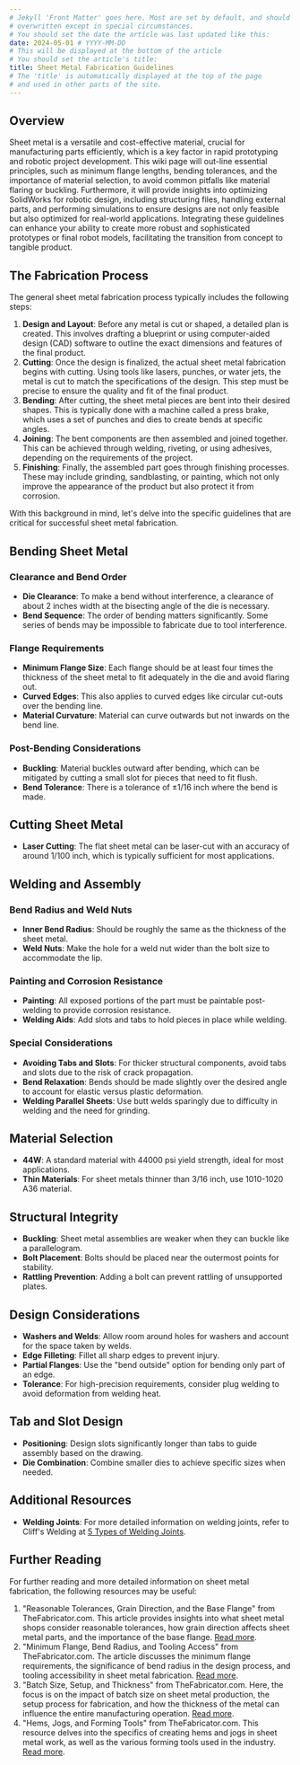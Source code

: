 ```yaml
---
# Jekyll 'Front Matter' goes here. Most are set by default, and should NOT be
# overwritten except in special circumstances. 
# You should set the date the article was last updated like this:
date: 2024-05-01 # YYYY-MM-DD
# This will be displayed at the bottom of the article
# You should set the article's title:
title: Sheet Metal Fabrication Guidelines
# The 'title' is automatically displayed at the top of the page
# and used in other parts of the site.
---
```

## Overview
Sheet metal is a versatile and cost-effective material, crucial for manufacturing parts efficiently, which is a key factor in rapid prototyping and robotic project development. This wiki page will out-line essential principles, such as minimum flange lengths, bending tolerances, and the importance of material selection, to avoid common pitfalls like material flaring or buckling. Furthermore, it will provide insights into optimizing SolidWorks for robotic design, including structuring files, handling external parts, and performing simulations to ensure designs are not only feasible but also optimized for real-world applications. Integrating these guidelines can enhance your ability to create more robust and sophisticated prototypes or final robot models, facilitating the transition from concept to tangible product.

## The Fabrication Process

The general sheet metal fabrication process typically includes the following steps:

1. **Design and Layout**: Before any metal is cut or shaped, a detailed plan is created. This involves drafting a blueprint or using computer-aided design (CAD) software to outline the exact dimensions and features of the final product.
2. **Cutting**: Once the design is finalized, the actual sheet metal fabrication begins with cutting. Using tools like lasers, punches, or water jets, the metal is cut to match the specifications of the design. This step must be precise to ensure the quality and fit of the final product.
3. **Bending**: After cutting, the sheet metal pieces are bent into their desired shapes. This is typically done with a machine called a press brake, which uses a set of punches and dies to create bends at specific angles.
4. **Joining**: The bent components are then assembled and joined together. This can be achieved through welding, riveting, or using adhesives, depending on the requirements of the project.
5. **Finishing**: Finally, the assembled part goes through finishing processes. These may include grinding, sandblasting, or painting, which not only improve the appearance of the product but also protect it from corrosion.

With this background in mind, let's delve into the specific guidelines that are critical for successful sheet metal fabrication.

## Bending Sheet Metal
### Clearance and Bend Order

- **Die Clearance**: To make a bend without interference, a clearance of about 2 inches width at the bisecting angle of the die is necessary.
- **Bend Sequence**: The order of bending matters significantly. Some series of bends may be impossible to fabricate due to tool interference.

### Flange Requirements

- **Minimum Flange Size**: Each flange should be at least four times the thickness of the sheet metal to fit adequately in the die and avoid flaring out.
- **Curved Edges**: This also applies to curved edges like circular cut-outs over the bending line.
- **Material Curvature**: Material can curve outwards but not inwards on the bend line.

### Post-Bending Considerations

- **Buckling**: Material buckles outward after bending, which can be mitigated by cutting a small slot for pieces that need to fit flush.
- **Bend Tolerance**: There is a tolerance of ±1/16 inch where the bend is made.

## Cutting Sheet Metal
- **Laser Cutting**: The flat sheet metal can be laser-cut with an accuracy of around 1/100 inch, which is typically sufficient for most applications.

## Welding and Assembly
### Bend Radius and Weld Nuts

- **Inner Bend Radius**: Should be roughly the same as the thickness of the sheet metal.
- **Weld Nuts**: Make the hole for a weld nut wider than the bolt size to accommodate the lip.

### Painting and Corrosion Resistance

- **Painting**: All exposed portions of the part must be paintable post-welding to provide corrosion resistance.
- **Welding Aids**: Add slots and tabs to hold pieces in place while welding.

### Special Considerations

- **Avoiding Tabs and Slots**: For thicker structural components, avoid tabs and slots due to the risk of crack propagation.
- **Bend Relaxation**: Bends should be made slightly over the desired angle to account for elastic versus plastic deformation.
- **Welding Parallel Sheets**: Use butt welds sparingly due to difficulty in welding and the need for grinding.

## Material Selection
- **44W**: A standard material with 44000 psi yield strength, ideal for most applications.
- **Thin Materials**: For sheet metals thinner than 3/16 inch, use 1010-1020 A36 material.

## Structural Integrity
- **Buckling**: Sheet metal assemblies are weaker when they can buckle like a parallelogram.
- **Bolt Placement**: Bolts should be placed near the outermost points for stability.
- **Rattling Prevention**: Adding a bolt can prevent rattling of unsupported plates.

## Design Considerations
- **Washers and Welds**: Allow room around holes for washers and account for the space taken by welds.
- **Edge Filleting**: Fillet all sharp edges to prevent injury.
- **Partial Flanges**: Use the "bend outside" option for bending only part of an edge.
- **Tolerance**: For high-precision requirements, consider plug welding to avoid deformation from welding heat.

## Tab and Slot Design
- **Positioning**: Design slots significantly longer than tabs to guide assembly based on the drawing.
- **Die Combination**: Combine smaller dies to achieve specific sizes when needed.

## Additional Resources
- **Welding Joints**: For more detailed information on welding joints, refer to Cliff's Welding at [5 Types of Welding Joints](https://cliffswelding.com/5-types-welding-joints/#1).

## Further Reading
For further reading and more detailed information on sheet metal fabrication, the following resources may be useful:

1. "Reasonable Tolerances, Grain Direction, and the Base Flange" from TheFabricator.com. This article provides insights into what sheet metal shops consider reasonable tolerances, how grain direction affects sheet metal parts, and the importance of the base flange. [Read more](https://www.thefabricator.com/article/shopmanagement/what-sheet-metal-shops-wish-you-knew-reasonable-tolerances-grain-direction-and-the-base-flange).
2. "Minimum Flange, Bend Radius, and Tooling Access" from TheFabricator.com. The article discusses the minimum flange requirements, the significance of bend radius in the design process, and tooling accessibility in sheet metal fabrication. [Read more](https://www.thefabricator.com/article/shopmanagement/what-sheet-metal-shops-wish-you-knew-minimum-flange-bend-radius-and-tooling-access).
3. "Batch Size, Setup, and Thickness" from TheFabricator.com. Here, the focus is on the impact of batch size on sheet metal production, the setup process for fabrication, and how the thickness of the metal can influence the entire manufacturing operation. [Read more](https://www.thefabricator.com/article/shopmanagement/what-sheet-metal-shops-wish-you-knew-batch-size-setup-and-thickness).
4. "Hems, Jogs, and Forming Tools" from TheFabricator.com. This resource delves into the specifics of creating hems and jogs in sheet metal work, as well as the various forming tools used in the industry. [Read more](https://www.thefabricator.com/article/shopmanagement/what-sheet-metal-shops-wish-you-knew-hems-jogs-and-forming-tools).

